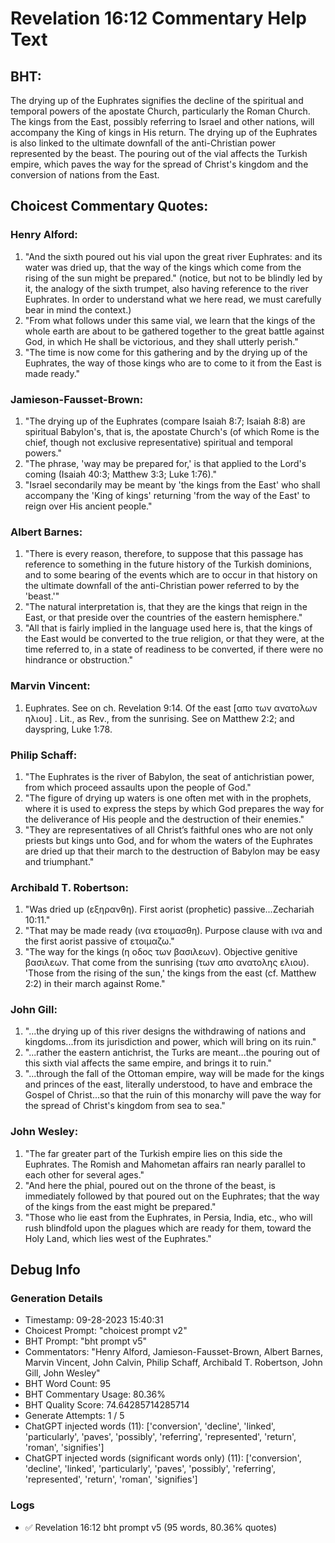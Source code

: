 # Revelation 16:12 Commentary Help Text

## BHT:
The drying up of the Euphrates signifies the decline of the spiritual and temporal powers of the apostate Church, particularly the Roman Church. The kings from the East, possibly referring to Israel and other nations, will accompany the King of kings in His return. The drying up of the Euphrates is also linked to the ultimate downfall of the anti-Christian power represented by the beast. The pouring out of the vial affects the Turkish empire, which paves the way for the spread of Christ's kingdom and the conversion of nations from the East.

## Choicest Commentary Quotes:
### Henry Alford:
1. "And the sixth poured out his vial upon the great river Euphrates: and its water was dried up, that the way of the kings which come from the rising of the sun might be prepared." (notice, but not to be blindly led by it, the analogy of the sixth trumpet, also having reference to the river Euphrates. In order to understand what we here read, we must carefully bear in mind the context.)
2. "From what follows under this same vial, we learn that the kings of the whole earth are about to be gathered together to the great battle against God, in which He shall be victorious, and they shall utterly perish."
3. "The time is now come for this gathering and by the drying up of the Euphrates, the way of those kings who are to come to it from the East is made ready."

### Jamieson-Fausset-Brown:
1. "The drying up of the Euphrates (compare Isaiah 8:7; Isaiah 8:8) are spiritual Babylon's, that is, the apostate Church's (of which Rome is the chief, though not exclusive representative) spiritual and temporal powers."
2. "The phrase, 'way may be prepared for,' is that applied to the Lord's coming (Isaiah 40:3; Matthew 3:3; Luke 1:76)."
3. "Israel secondarily may be meant by 'the kings from the East' who shall accompany the 'King of kings' returning 'from the way of the East' to reign over His ancient people."

### Albert Barnes:
1. "There is every reason, therefore, to suppose that this passage has reference to something in the future history of the Turkish dominions, and to some bearing of the events which are to occur in that history on the ultimate downfall of the anti-Christian power referred to by the 'beast.'"
2. "The natural interpretation is, that they are the kings that reign in the East, or that preside over the countries of the eastern hemisphere."
3. "All that is fairly implied in the language used here is, that the kings of the East would be converted to the true religion, or that they were, at the time referred to, in a state of readiness to be converted, if there were no hindrance or obstruction."

### Marvin Vincent:
1. Euphrates. See on ch. Revelation 9:14. Of the east [απο των ανατολων ηλιου] . Lit., as Rev., from the sunrising. See on Matthew 2:2; and dayspring, Luke 1:78.

### Philip Schaff:
1. "The Euphrates is the river of Babylon, the seat of antichristian power, from which proceed assaults upon the people of God."
2. "The figure of drying up waters is one often met with in the prophets, where it is used to express the steps by which God prepares the way for the deliverance of His people and the destruction of their enemies."
3. "They are representatives of all Christ’s faithful ones who are not only priests but kings unto God, and for whom the waters of the Euphrates are dried up that their march to the destruction of Babylon may be easy and triumphant."

### Archibald T. Robertson:
1. "Was dried up (εξηρανθη). First aorist (prophetic) passive...Zechariah 10:11."
2. "That may be made ready (ινα ετοιμασθη). Purpose clause with ινα and the first aorist passive of ετοιμαζω."
3. "The way for the kings (η οδος των βασιλεων). Objective genitive βασιλεων. That come from the sunrising (των απο ανατολης ελιου). 'Those from the rising of the sun,' the kings from the east (cf. Matthew 2:2) in their march against Rome."

### John Gill:
1. "...the drying up of this river designs the withdrawing of nations and kingdoms...from its jurisdiction and power, which will bring on its ruin."
2. "...rather the eastern antichrist, the Turks are meant...the pouring out of this sixth vial affects the same empire, and brings it to ruin."
3. "...through the fall of the Ottoman empire, way will be made for the kings and princes of the east, literally understood, to have and embrace the Gospel of Christ...so that the ruin of this monarchy will pave the way for the spread of Christ's kingdom from sea to sea."

### John Wesley:
1. "The far greater part of the Turkish empire lies on this side the Euphrates. The Romish and Mahometan affairs ran nearly parallel to each other for several ages."
2. "And here the phial, poured out on the throne of the beast, is immediately followed by that poured out on the Euphrates; that the way of the kings from the east might be prepared."
3. "Those who lie east from the Euphrates, in Persia, India, etc., who will rush blindfold upon the plagues which are ready for them, toward the Holy Land, which lies west of the Euphrates."


## Debug Info
### Generation Details
- Timestamp: 09-28-2023 15:40:31
- Choicest Prompt: "choicest prompt v2"
- BHT Prompt: "bht prompt v5"
- Commentators: "Henry Alford, Jamieson-Fausset-Brown, Albert Barnes, Marvin Vincent, John Calvin, Philip Schaff, Archibald T. Robertson, John Gill, John Wesley"
- BHT Word Count: 95
- BHT Commentary Usage: 80.36%
- BHT Quality Score: 74.64285714285714
- Generate Attempts: 1 / 5
- ChatGPT injected words (11):
	['conversion', 'decline', 'linked', 'particularly', 'paves', 'possibly', 'referring', 'represented', 'return', 'roman', 'signifies']
- ChatGPT injected words (significant words only) (11):
	['conversion', 'decline', 'linked', 'particularly', 'paves', 'possibly', 'referring', 'represented', 'return', 'roman', 'signifies']

### Logs
- ✅ Revelation 16:12 bht prompt v5 (95 words, 80.36% quotes)